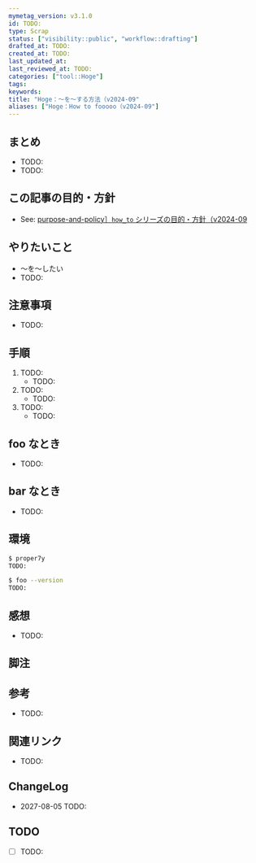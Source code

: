 ```yaml
---
mymetag_version: v3.1.0
id: TODO:
type: Scrap
status: ["visibility::public", "workflow::drafting"]
drafted_at: TODO:
created_at: TODO:
last_updated_at:
last_reviewed_at: TODO:
categories: ["tool::Hoge"]
tags:
keywords:
title: "Hoge：〜を〜する方法（v2024-09"
aliases: ["Hoge：How to fooooo（v2024-09"]
---
```


## まとめ

- TODO:
- TODO:

## この記事の目的・方針

- See: [purpose-and-policy］`how_to` シリーズの目的・方針（v2024-09](TODO.md)

## やりたいこと

- 〜を〜したい
- TODO:

## 注意事項

- TODO:

## 手順

1. TODO:
    - TODO:
2. TODO:
    - TODO:
3. TODO:
    - TODO:

## foo なとき

- TODO:

## bar なとき

- TODO:

## 環境

```sh
$ proper7y
TODO:

$ foo --version
TODO:
```

## 感想

- TODO:

## 脚注

[^1]: foobarbaz

## 参考

- TODO:

## 関連リンク

- TODO:

## ChangeLog

- 2027-08-05 TODO:

## TODO

- [ ] TODO:
